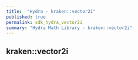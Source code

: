 ```yaml
---
title:  "Hydra - kraken::vector2i"
published: true
permalink: sdk_hydra_vector2i
summary: "Hydra Math Library - kraken::vector2i"
---
```


## kraken::vector2i

